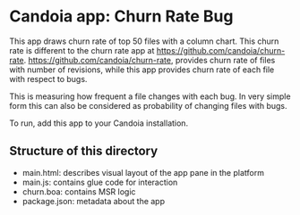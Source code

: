 
# Candoia app: Churn Rate Bug

This app draws churn rate of top 50 files with a column chart.
This churn rate is different to the churn rate app at https://github.com/candoia/churn-rate.
https://github.com/candoia/churn-rate, provides churn rate of files with number of
revisions, while this app provides churn rate of each file with respect to bugs.

This is measuring how frequent a file changes with each bug. In very simple form this can also be
considered as probability of changing files with bugs.

To run, add this app to your Candoia installation.


## Structure of this directory

* main.html: describes visual layout of the app pane in the platform
* main.js: contains glue code for interaction
* churn.boa: contains MSR logic
* package.json: metadata about the app
